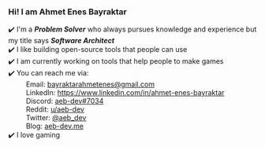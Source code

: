 ### Hi! I am Ahmet Enes Bayraktar

✔️ I'm a **_Problem Solver_** who always pursues knowledge and experience but my title says **_Software Architect_**  
✔️ I like building open-source tools that people can use  
✔️ I am currently working on tools that help people to make games  
✔️ You can reach me via:  
&emsp; &emsp; Email: bayraktarahmetenes@gmail.com  
&emsp; &emsp; LinkedIn: https://www.linkedin.com/in/ahmet-enes-bayraktar  
&emsp; &emsp; Discord: [aeb-dev#7034](www.discordapp.com/users/385529847201660949)  
&emsp; &emsp; Reddit: [u/aeb-dev](https://www.reddit.com/user/aeb-dev)  
&emsp; &emsp; Twitter: [@aeb_dev](https://twitter.com/aeb_dev)  
&emsp; &emsp; Blog: [aeb-dev.me](https://aeb-dev.me)  
✔️ I love gaming  
